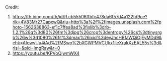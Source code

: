 Credit:
1. https://th.bing.com/th/id/R.cb55506ffbfc478da6f57d4a122fd9ce?rik=4V83Mr27CapxwQ&riu=http%3a%2f%2fimages.unsplash.com%2fphoto-1562638863-ef1c7ffea8ad%3fixlib%3drb-1.2.1%26q%3d80%26fm%3djpg%26crop%3dentropy%26cs%3dtinysrgb%26w%3d1080%26fit%3dmax%26ixid%3deyJhcHBfaWQiOjEyMDd9&ehk=AIowvUu4iAd%2fMSwo%2bXGWPMVCUkx1ileXrakXzEAL55s%3d&risl=&pid=ImgRaw&r=0
2. https://youtu.be/KPVoQjwmWX4
